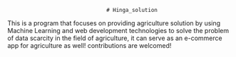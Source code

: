                                    # Hinga_solution
This is a program that focuses on providing agriculture solution by using Machine Learning and web development technologies to solve the problem of data scarcity in the field of agriculture, it can serve as an e-commerce app for agriculture as well! contributions are welcomed!
